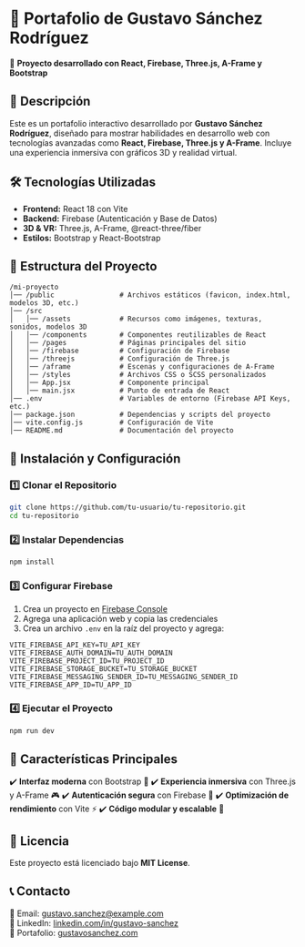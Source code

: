 # 📌 Portafolio de Gustavo Sánchez Rodríguez

🚀 **Proyecto desarrollado con React, Firebase, Three.js, A-Frame y Bootstrap**

## 📖 Descripción
Este es un portafolio interactivo desarrollado por **Gustavo Sánchez Rodríguez**, diseñado para mostrar habilidades en desarrollo web con tecnologías avanzadas como **React, Firebase, Three.js y A-Frame**. Incluye una experiencia inmersiva con gráficos 3D y realidad virtual.

## 🛠️ Tecnologías Utilizadas
- **Frontend:** React 18 con Vite
- **Backend:** Firebase (Autenticación y Base de Datos)
- **3D & VR:** Three.js, A-Frame, @react-three/fiber
- **Estilos:** Bootstrap y React-Bootstrap

## 📂 Estructura del Proyecto
```
/mi-proyecto
│── /public                # Archivos estáticos (favicon, index.html, modelos 3D, etc.)
│── /src
│   │── /assets            # Recursos como imágenes, texturas, sonidos, modelos 3D
│   │── /components        # Componentes reutilizables de React
│   │── /pages             # Páginas principales del sitio
│   │── /firebase          # Configuración de Firebase
│   │── /threejs           # Configuración de Three.js
│   │── /aframe            # Escenas y configuraciones de A-Frame
│   │── /styles            # Archivos CSS o SCSS personalizados
│   │── App.jsx            # Componente principal
│   │── main.jsx           # Punto de entrada de React
│── .env                   # Variables de entorno (Firebase API Keys, etc.)
│── package.json           # Dependencias y scripts del proyecto
│── vite.config.js         # Configuración de Vite
│── README.md              # Documentación del proyecto
```

## 🚀 Instalación y Configuración
### 1️⃣ **Clonar el Repositorio**
```bash
git clone https://github.com/tu-usuario/tu-repositorio.git
cd tu-repositorio
```

### 2️⃣ **Instalar Dependencias**
```bash
npm install
```

### 3️⃣ **Configurar Firebase**
1. Crea un proyecto en [Firebase Console](https://console.firebase.google.com/)
2. Agrega una aplicación web y copia las credenciales
3. Crea un archivo `.env` en la raíz del proyecto y agrega:
```env
VITE_FIREBASE_API_KEY=TU_API_KEY
VITE_FIREBASE_AUTH_DOMAIN=TU_AUTH_DOMAIN
VITE_FIREBASE_PROJECT_ID=TU_PROJECT_ID
VITE_FIREBASE_STORAGE_BUCKET=TU_STORAGE_BUCKET
VITE_FIREBASE_MESSAGING_SENDER_ID=TU_MESSAGING_SENDER_ID
VITE_FIREBASE_APP_ID=TU_APP_ID
```

### 4️⃣ **Ejecutar el Proyecto**
```bash
npm run dev
```

## 🌟 Características Principales
✔️ **Interfaz moderna** con Bootstrap 🎨
✔️ **Experiencia inmersiva** con Three.js y A-Frame 🎮
✔️ **Autenticación segura** con Firebase 🔑
✔️ **Optimización de rendimiento** con Vite ⚡
✔️ **Código modular y escalable** 📂

## 📜 Licencia
Este proyecto está licenciado bajo **MIT License**.

## 📞 Contacto
📧 Email: gustavo.sanchez@example.com  
💼 LinkedIn: [linkedin.com/in/gustavo-sanchez](https://www.linkedin.com/)  
📌 Portafolio: [gustavosanchez.com](https://gustavosanchez.com/)

